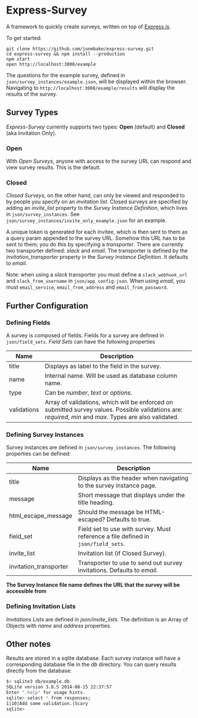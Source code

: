 # Express-Survey

A framework to quickly create surveys, written on top of [Express.js](https://github.com/strongloop/express).

To get started:

```
git clone https://github.com/jonmbake/express-survey.git
cd express-survey && npm install --production
npm start
open http://localhost:3000/example
```

The questions for the example survey, defined in `json/survey_instances/example.json`, will be displayed within the browser.  Navigating to `http://localhost:3000/example/results` will display the results of the survey.

## Survey Types

*Express-Survey* currently supports two types: **Open** (default) and **Closed** (aka Invitation Only).

### Open

With *Open Surveys*, anyone with access to the survey URL can respond and view survey results.  This is the default.

### Closed

*Closed Surveys*, on the other hand, can only be viewed and responded to by people you specify on an *invitation list*.  Closed surveys are specified by adding an *invite_list* property to the *Survey Instance Definition*, which lives in `json/survey_instances`.  See `json/survey_instances/invite_only_example.json` for an example.

A unique token is generated for each invitee, which is then sent to them as a query param appended to the survey URL.  Somehow this URL has to be sent to them; you do this by specifying a *transporter*.  There are currently two transporter defined: *slack* and *email*.  The transporter is defined by the *invitation_transporter* property in the *Survey Instance Definition*.  It defaults to *email*.

Note: when using a *slack* transporter you must define a `slack_webhook_url` and `slack_from_username` in `json/app_config.json`.  When using *email*, you must `email_service`, `email_from_address` and `email_from_password`.

## Further Configuration

### Defining Fields

A survey is composed of fields.  Fields for a survey are defined in `json/field_sets`.  *Field Sets* can have the following properties

Name        | Description
----------- | ---------------------------------------------------------------
title       | Displays as label to the field in the survey.
name        | Internal name.  Will be used as database column name.
type        | Can be *number*, *text* or *options*.
validations |  Array of validations, which will be enforced on submitted survey values.  Possible validations are: *required*, *min* and *max*.  Types are also validated.

### Defining Survey Instances

Survey instances are defined in `json/survey_instances`.  The following properties can be defined:

Name                   | Description
---------------------- | ------------------------------------------------------
title                  | Displays as the header when navigating to the survey instance page.
message                | Short message that displays under the title heading.
html_escape_message    |  Should the message be HTML-escaped?  Defaults to true.
field_set              | Field set to use with survey.  Must reference a file defined in `json/field_sets`.
invite_list            | Invitation list (if Closed Survey).
invitation_transporter | Transporter to use to send out survey invitations.  Defaults to *email*.

**The Survey Instance file name defines the URL that the survey will be accessible from**

### Defining Invitation Lists

*Invitations Lists* are defined in *json/invite_lists*.  The definition is an Array of Objects with *name* and *address* properties.

## Other notes

Results are stored in a sqlite database.  Each survey instance will have a corresponding database file in the *db* directory.  You can query results directly from the database:

```bash
$> sqlite3 db/example.db
SQLite version 3.8.5 2014-08-15 22:37:57
Enter ".help" for usage hints.
sqlite> select * from responses;
1|10|Add some validation.|Scary
sqlite>
```

